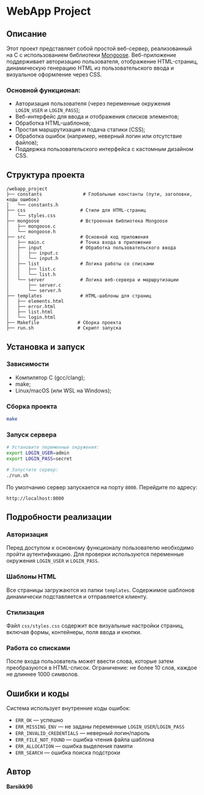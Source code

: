 # WebApp Project

## Описание

Этот проект представляет собой простой веб-сервер, реализованный на C с использованием библиотеки [Mongoose](https://github.com/cesanta/mongoose). Веб-приложение поддерживает авторизацию пользователя, отображение HTML-страниц, динамическую генерацию HTML из пользовательского ввода и визуальное оформление через CSS.

### Основной функционал:
- Авторизация пользователя (через переменные окружения `LOGIN_USER` и `LOGIN_PASS`);
- Веб-интерфейс для ввода и отображения списков элементов;
- Обработка HTML-шаблонов;
- Простая маршрутизация и подача статики (CSS);
- Обработка ошибок (например, неверный логин или отсутствие файлов);
- Поддержка пользовательского интерфейса с кастомным дизайном CSS.

## Структура проекта

```
/webapp_project
├── constants               # Глобальные константы (пути, заголовки, коды ошибок)
│   └── constants.h
├── css                    # Стили для HTML-страниц
│   └── styles.css
├── mongoose               # Встроенная библиотека Mongoose
│   ├── mongoose.c
│   └── mongoose.h
├── src                    # Основной код приложения
│   ├── main.c             # Точка входа в приложение
│   ├── input              # Обработка пользовательского ввода
│   │   ├── input.c
│   │   └── input.h
│   ├── list               # Логика работы со списками
│   │   ├── list.c
│   │   └── list.h
│   └── server             # Логика веб-сервера и маршрутизации
│       ├── server.c
│       └── server.h
├── templates              # HTML-шаблоны для страниц
│   ├── elements.html
│   ├── error.html
│   ├── list.html
│   └── login.html
├── Makefile              # Сборка проекта
├── run.sh                # Скрипт запуска
```

## Установка и запуск

### Зависимости
- Компилятор C (gcc/clang);
- make;
- Linux/macOS (или WSL на Windows);

### Сборка проекта
```bash
make
```

### Запуск сервера
```bash
# Установите переменные окружения:
export LOGIN_USER=admin
export LOGIN_PASS=secret

# Запустите сервер:
./run.sh
```

По умолчанию сервер запускается на порту `8000`. Перейдите по адресу:
```
http://localhost:8000
```

## Подробности реализации

### Авторизация
Перед доступом к основному функционалу пользователю необходимо пройти аутентификацию. Для проверки используются переменные окружения `LOGIN_USER` и `LOGIN_PASS`.

### Шаблоны HTML
Все страницы загружаются из папки `templates`. Содержимое шаблонов динамически подставляется и отправляется клиенту.

### Стилизация
Файл `css/styles.css` содержит все визуальные настройки страниц, включая формы, контейнеры, поля ввода и кнопки.

### Работа со списками
После входа пользователь может ввести слова, которые затем преобразуются в HTML-список. Ограничение: не более 10 слов, каждое не длиннее 1000 символов.

## Ошибки и коды
Система использует внутренние коды ошибок:
- `ERR_OK` — успешно
- `ERR_MISSING_ENV` — не заданы переменные `LOGIN_USER`/`LOGIN_PASS`
- `ERR_INVALID_CREDENTIALS` — неверный логин/пароль
- `ERR_FILE_NOT_FOUND` — ошибка чтения файла шаблона
- `ERR_ALLOCATION` — ошибка выделения памяти
- `ERR_SEARCH` — ошибка поиска подстроки

## Автор
**Barsikk96**


